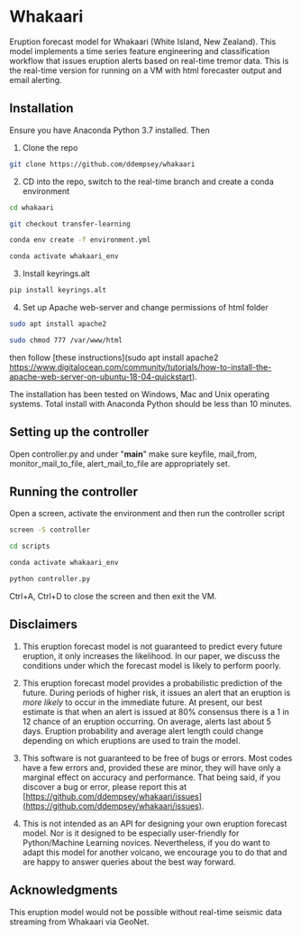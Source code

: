 # Whakaari
Eruption forecast model for Whakaari (White Island, New Zealand). This model implements a time series feature engineering and classification workflow that issues eruption alerts based on real-time tremor data. This is the real-time version for running on a VM with html forecaster output and email alerting.

## Installation

Ensure you have Anaconda Python 3.7 installed. Then

1. Clone the repo

```bash
git clone https://github.com/ddempsey/whakaari
```

2. CD into the repo, switch to the real-time branch and create a conda environment

```bash
cd whakaari

git checkout transfer-learning

conda env create -f environment.yml

conda activate whakaari_env
```

3. Install keyrings.alt

```bash
pip install keyrings.alt
```

4. Set up Apache web-server and change permissions of html folder

```bash
sudo apt install apache2

sudo chmod 777 /var/www/html
```

then follow [these instructions](sudo apt install apache2 https://www.digitalocean.com/community/tutorials/how-to-install-the-apache-web-server-on-ubuntu-18-04-quickstart). 

The installation has been tested on Windows, Mac and Unix operating systems. Total install with Anaconda Python should be less than 10 minutes.

## Setting up the controller
Open controller.py and under "__main__" make sure keyfile, mail_from, monitor_mail_to_file, alert_mail_to_file are appropriately set.

## Running the controller
Open a screen, activate the environment and then run the controller script
```bash
screen -S controller

cd scripts

conda activate whakaari_env

python controller.py
```

Ctrl+A, Ctrl+D to close the screen and then exit the VM.

## Disclaimers
1. This eruption forecast model is not guaranteed to predict every future eruption, it only increases the likelihood. In our paper, we discuss the conditions under which the forecast model is likely to perform poorly.

2. This eruption forecast model provides a probabilistic prediction of the future. During periods of higher risk, it issues an alert that an eruption is *more likely* to occur in the immediate future. At present, our best estimate is that when an alert is issued at 80% consensus there is a 1 in 12 chance of an eruption occurring. On average, alerts last about 5 days. Eruption probability and average alert length could change depending on which eruptions are used to train the model.

3. This software is not guaranteed to be free of bugs or errors. Most codes have a few errors and, provided these are minor, they will have only a marginal effect on accuracy and performance. That being said, if you discover a bug or error, please report this at [https://github.com/ddempsey/whakaari/issues](https://github.com/ddempsey/whakaari/issues).

4. This is not intended as an API for designing your own eruption forecast model. Nor is it designed to be especially user-friendly for Python/Machine Learning novices. Nevertheless, if you do want to adapt this model for another volcano, we encourage you to do that and are happy to answer queries about the best way forward. 

## Acknowledgments
This eruption model would not be possible without real-time seismic data streaming from Whakaari via GeoNet.

